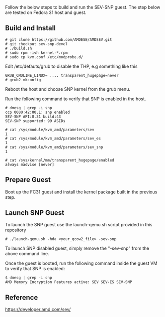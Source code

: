 Follow the below steps to build and run the SEV-SNP guest. The step below are tested on Fedora 31 host and guest.

## Build and Install

````
# git clone https://github.com/AMDESE/AMDSEV.git
# git checkout sev-snp-devel
# ./build.sh
# sudo rpm -ivh kernel-*.rpm
# sudo cp kvm.conf /etc/modprobe.d/
````

Edit /etc/defauts/grub to disable the THP, e.g something like this
````
GRUB_CMDLINE_LINUX= .... transparent_hugepage=never
# grub2-mkconfig
````

Reboot the host and choose SNP kernel from the grub menu. 

Run the following command to verify that SNP is enabled in the host.

````
# dmesg | grep -i snp
ccp 0000:42:00.1: snp enabled 
SEV-SNP API:0.31 build:43
SEV-SNP supported: 99 ASIDs

# cat /sys/module/kvm_amd/parameters/sev
1
# cat /sys/module/kvm_amd/parameters/sev_es 
1
# cat /sys/module/kvm_amd/parameters/sev_snp 
1

# cat /sys/kernel/mm/transparent_hugepage/enabled
always madvise [never]

````

## Prepare Guest

Boot up the FC31 guest and install the kernel package built in the previous step.

## Launch SNP Guest

To launch the SNP guest use the launch-qemu.sh script provided in this repository

````
# ./launch-qemu.sh -hda <your_qcow2_file> -sev-snp
````

To launch SNP disabled guest, simply remove the "-sev-snp" from the above command line.

Once the guest is booted, run the following command inside the guest VM to verify that SNP is enabled:

````
$ dmesg | grep -i snp
AMD Memory Encryption Features active: SEV SEV-ES SEV-SNP
````

## Reference

https://developer.amd.com/sev/
